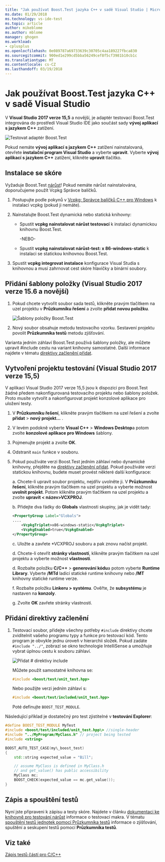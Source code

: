 ```yaml
---
title: "Jak používat Boost.Test jazyka C++ v sadě Visual Studio | Microsoft Docs"
ms.date: 01/29/2018
ms.technology: vs-ide-test
ms.topic: article
author: mikeblome
ms.author: mblome
manager: ghogen
ms.workload:
- cplusplus
ms.openlocfilehash: 0e089787a69733639c30705c4aa189227fbca830
ms.sourcegitcommit: 900ed1e299cd5bba56249cef8f5cf3981b10cb1c
ms.translationtype: MT
ms.contentlocale: cs-CZ
ms.lasthandoff: 03/19/2018
---
```

# <a name="how-to-use-boosttest-for-c-in-visual-studio"></a>Jak používat Boost.Test jazyka C++ v sadě Visual Studio

V **Visual Studio 2017 verze 15,5** a novější, je adaptér testovací Boost.Test integrována do prostředí Visual Studio IDE jako součást sady **vývoj aplikací s jazykem C++** zatížení.

![Testovat adaptér Boost.Test](media/cpp-boost-component.png "Test adaptéru pro součást Boost.Test")

Pokud nemáte **vývoj aplikací s jazykem C++** zatížení nainstalovaná, otevřete **instalační program Visual Studio** a vyberte **upravit**. Vyberte **vývoj aplikací s jazykem C++** zatížení, klikněte **upravit** tlačítko.

## <a name="install-boost"></a>Instalace se skóre

Vyžaduje Boost.Test [nárůst](http://www.boost.org/)! Pokud nemáte nárůst nainstalována, doporučujeme použít Vcpkg Správce balíčků.

1. Postupujte podle pokynů v [Vcpkg: Správce balíčků C++ pro Windows](/cpp/vcpkg) k instalaci vcpkg (pokud ji nemáte).

1. Nainstalujte Boost.Test dynamická nebo statická knihovny:

    - Spustit **vcpkg nainstalovat nárůst testovací** k instalaci dynamickou knihovnu Boost.Test.

       -NEBO-

    - Spustit **vcpkg nainstalovat nárůst-test: x 86-windows-static** k instalaci se statickou knihovnou Boost.Test.

1. Spustit **vcpkg integrovat instalace** konfigurace Visual Studia s knihovnou a musí zahrnovat cest skóre hlavičky a binární soubory.

## <a name="add-the-item-template-visual-studio-2017-version-156-and-later"></a>Přidání šablony položky (Visual Studio 2017 verze 15.6 a novější)

1. Pokud chcete vytvořit soubor sada testů, klikněte pravým tlačítkem na uzel projektu v **Průzkumníku řešení** a zvolte **přidat novou položku**.

   ![Šablony položky Boost.Test](media/boost_test_item_template.png "Boost.Test šablony položky")

1. Nový soubor obsahuje metodu testovacího vzorku. Sestavení projektu povolit **Průzkumníka testů** metodu zjišťování.

Varianta jedním záhlaví Boost.Test používá šablony položky, ale můžete upravit #include cestu na variant knihovny samostatné. Další informace najdete v tématu [direktivy začlenění přidat](#add_include_directives).

## <a name="create-a-test-project-visual-studio-2017-version-155"></a>Vytvoření projektu testování (Visual Studio 2017 verze 15,5)

V aplikaci Visual Studio 2017 verze 15,5 jsou k dispozici pro Boost.Test žádné předem nakonfigurovaná testovacího projektu nebo šablony položek. Proto musíte vytvořit a nakonfigurovat projekt konzolové aplikace pro uložení testy.

1. V **Průzkumníku řešení**, klikněte pravým tlačítkem na uzel řešení a zvolte **přidat** > **nový projekt...** .

1. V levém podokně vyberte **Visual C++** > **Windows Desktop**a potom zvolte **konzolové aplikace pro Windows** šablony.

1. Pojmenujte projekt a zvolte **OK**.
1. Odstranit `main` funkce v souboru.

1. Pokud používáte verzi Boost.Test jedním záhlaví nebo dynamické knihovny, přejděte na [direktivy začlenění přidat](#add_include_directives). Pokud používáte verzi statickou knihovnu, budete muset provést některé další konfigurace:

   a. Chcete-li upravit soubor projektu, nejdřív uvolněte ji. V **Průzkumníku řešení**, klikněte pravým tlačítkem na uzel projektu a vyberte možnost **uvolnit projekt**. Potom klikněte pravým tlačítkem na uzel projektu a zvolte **upravit < název\>VCXPROJ**.

   b. Přidejte dva řádky do **Globals** vlastnosti skupiny, jak je vidět tady:

    ```xml
    <PropertyGroup Label="Globals">
    ....
        <VcpkgTriplet>x86-windows-static</VcpkgTriplet>
        <VcpkgEnabled>true</VcpkgEnabled>
    </PropertyGroup>
    ```
   c. Uložte a zavřete \*VCXPROJ souboru a pak znovu načíst projekt.

   d. Chcete-li otevřít **stránky vlastností**, klikněte pravým tlačítkem na uzel projektu a vyberte možnost **vlastnosti**.

   d. Rozbalte položku **C/C++** > **generování kódu**a potom vyberte **Runtime Library**. Vyberte **/MTd** ladicí statické runtime knihovny nebo **/MT** knihovny statické runtime verze.

   f. Rozbalte položku **Linkeru > systému**. Ověřte, že **subsystému** je nastaven na **konzoly**.

   g. Zvolte **OK** zavřete stránky vlastností.

## <a name="add-include-directives"></a>Přidání direktivy začlenění

1. Testovací soubor, přidejte všechny potřeby `#include` direktivy chcete zviditelnit vašeho programu typy a funkce pro testovací kód. Tento program je obvykle jednu úroveň v hierarchii složek. Pokud zadáte `#include "../"`, zobrazí se okno technologie IntelliSense a umožňuje vybrat úplnou cestu k souboru záhlaví.

   ![Přidat # direktivy include](media/cpp-gtest-includes.png "přidat zahrnují direktivy pro test souboru")

   Můžete použít samostatné knihovna se:

   ```cpp
   #include <boost/test/unit_test.hpp>
   ```

   Nebo použijte verzi jedním záhlaví s:

   ```cpp
   #include <boost/test/included/unit_test.hpp>
   ```

   Poté definujte `BOOST_TEST_MODULE`.

Následující příklad je dostatečný pro test zjistitelné v **testování Explorer**:

```cpp
#define BOOST_TEST_MODULE MyTest
#include <boost/test/included/unit_test.hpp\> //single-header
#include "../MyProgram/MyClass.h" // project being tested
#include <string>

BOOST_AUTO_TEST_CASE(my\_boost_test)
{
    std::string expected_value = "Bill";

    // assume MyClass is defined in MyClass.h
    // and get_value() has public accessibility
    MyClass mc;
    BOOST_CHECK(expected_value == mc.get_value());
}
```

## <a name="write-and-run-tests"></a>Zápis a spouštění testů
Nyní jste připraveni k zápisu a testy skóre. Najdete v článku [dokumentaci ke knihovně pro testování nárůst](http://www.boost.org/doc/libs/release/libs/test/doc/html/index.html) informace o testovací makra. V tématu [spouštění testů jednotek pomocí Průzkumníka testů](run-unit-tests-with-test-explorer.md) informace o zjišťování, spuštění a seskupení testů pomocí **Průzkumníka testů**.

## <a name="see-also"></a>Viz také
[Zápis testů částí pro C/C++](writing-unit-tests-for-c-cpp.md)
